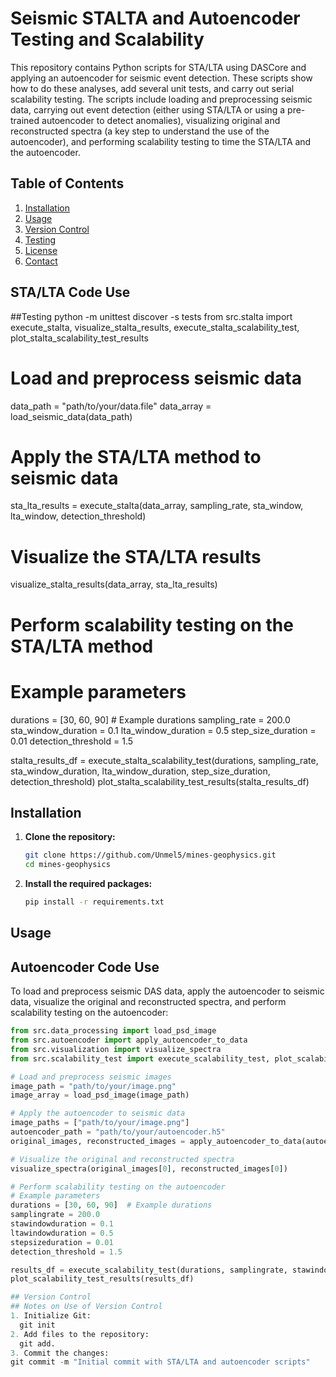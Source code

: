 # Seismic STALTA and Autoencoder Testing and Scalability
This repository contains Python scripts for STA/LTA using DASCore and applying an autoencoder for seismic event detection. These scripts show how to do these analyses, add several unit tests, and carry out serial scalability testing. The scripts include loading and preprocessing seismic data, carrying out event detection (either using STA/LTA or using a pre-trained autoencoder to detect anomalies), visualizing original and reconstructed spectra (a key step to understand the use of the autoencoder), and performing scalability testing to time the STA/LTA and the autoencoder.

## Table of Contents

1. [Installation](#installation)
2. [Usage](#usage)
3. [Version Control](#version-control)
4. [Testing](#testing)
5. [License](#license)
6. [Contact](#contact)

## STA/LTA Code Use
##Testing
python -m unittest discover -s tests
from src.stalta import execute_stalta, visualize_stalta_results, execute_stalta_scalability_test, plot_stalta_scalability_test_results

# Load and preprocess seismic data
data_path = "path/to/your/data.file"
data_array = load_seismic_data(data_path)

# Apply the STA/LTA method to seismic data
sta_lta_results = execute_stalta(data_array, sampling_rate, sta_window, lta_window, detection_threshold)

# Visualize the STA/LTA results
visualize_stalta_results(data_array, sta_lta_results)

# Perform scalability testing on the STA/LTA method
# Example parameters
durations = [30, 60, 90]  # Example durations
sampling_rate = 200.0
sta_window_duration = 0.1
lta_window_duration = 0.5
step_size_duration = 0.01
detection_threshold = 1.5

stalta_results_df = execute_stalta_scalability_test(durations, sampling_rate, sta_window_duration, lta_window_duration, step_size_duration, detection_threshold)
plot_stalta_scalability_test_results(stalta_results_df)


## Installation

1. **Clone the repository:**
    ```sh
    git clone https://github.com/Unmel5/mines-geophysics.git
    cd mines-geophysics
    ```

2. **Install the required packages:**
    ```sh
    pip install -r requirements.txt
    ```

## Usage

## Autoencoder Code Use

To load and preprocess seismic DAS data, apply the autoencoder to seismic data, visualize the original and reconstructed spectra, and perform scalability testing on the autoencoder:


```python
from src.data_processing import load_psd_image
from src.autoencoder import apply_autoencoder_to_data
from src.visualization import visualize_spectra
from src.scalability_test import execute_scalability_test, plot_scalability_test_results

# Load and preprocess seismic images
image_path = "path/to/your/image.png"
image_array = load_psd_image(image_path)

# Apply the autoencoder to seismic data
image_paths = ["path/to/your/image.png"]
autoencoder_path = "path/to/your/autoencoder.h5"
original_images, reconstructed_images = apply_autoencoder_to_data(autoencoder_path, image_paths)

# Visualize the original and reconstructed spectra
visualize_spectra(original_images[0], reconstructed_images[0])

# Perform scalability testing on the autoencoder
# Example parameters
durations = [30, 60, 90]  # Example durations
samplingrate = 200.0
stawindowduration = 0.1
ltawindowduration = 0.5
stepsizeduration = 0.01
detection_threshold = 1.5

results_df = execute_scalability_test(durations, samplingrate, stawindowduration, ltawindowduration, stepsizeduration, detection_threshold)
plot_scalability_test_results(results_df)

## Version Control
## Notes on Use of Version Control
1. Initialize Git:
  git init
2. Add files to the repository:
  git add.
3. Commit the changes:
git commit -m "Initial commit with STA/LTA and autoencoder scripts"

